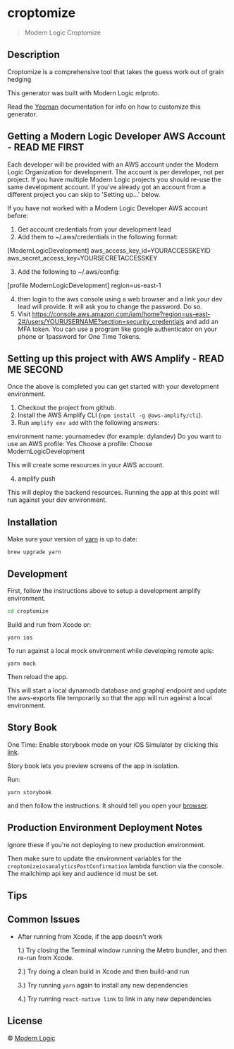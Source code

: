 # croptomize

> Modern Logic Croptomize

## Description

Croptomize is a comprehensive tool that takes the guess work out of grain hedging

This generator was built with Modern Logic mlproto.

Read the [Yeoman](http://yeoman.io) documentation for info on how to customize this generator.

## Getting a Modern Logic Developer AWS Account - READ ME FIRST

Each developer will be provided with an AWS account under the Modern Logic Organization for development. The account is per developer, not per project. If you have multiple Modern Logic projects you should re-use the same development account. If you've already got an account from a different project you can skip to 'Setting up...' below.

If you have not worked with a Modern Logic Developer AWS account before:

1. Get account credentials from your development lead
2. Add them to ~/.aws/credentials in the following format:

[ModernLogicDevelopment]
aws_access_key_id=YOURACCESSKEYID
aws_secret_access_key=YOURSECRETACCESSKEY

3. Add the following to ~/.aws/config:

[profile ModernLogicDevelopment]
region=us-east-1

4. then login to the aws console using a web browser and a link your dev lead will provide. It will ask you to change the password. Do so.
5. Visit https://console.aws.amazon.com/iam/home?region=us-east-2#/users/YOURUSERNAME?section=security_credentials and add an MFA token. You can use a program like google authenticator on your phone or 1password for One Time Tokens.

## Setting up this project with AWS Amplify - READ ME SECOND

Once the above is completed you can get started with your development environment.

1. Checkout the project from github.
2. Install the AWS Amplify CLI (`npm install -g @aws-amplify/cli`).
3. Run `amplify env add` with the following answers:

environment name: yournamedev (for example: dylandev)
Do you want to use an AWS profile: Yes
Choose a profile: Choose ModernLogicDevelopment

This will create some resources in your AWS account.

4. amplify push

This will deploy the backend resources. Running the app at this point will run against your dev environment.

## Installation

Make sure your version of [yarn](https://www.yarnpkg.com/) is up to date:

```
brew upgrade yarn

```

## Development

First, follow the instructions above to setup a development amplify environment.

```bash
cd croptomize
```

Build and run from Xcode or:

```
yarn ios
```

To run against a local mock environment while developing remote apis:

`yarn mock`

Then reload the app.

This will start a local dynamodb database and graphql endpoint and update the aws-exports file temporarily so that the app will run against a local environment.

## Story Book

One Time: Enable storybook mode on your iOS Simulator by clicking this [link](croptomize://debug?storybook=YES).

Story book lets you preview screens of the app in isolation.

Run:

```
yarn storybook
```

and then follow the instructions. It should tell you open your [browser](http://localhost:7007).

## Production Environment Deployment Notes

Ignore these if you're not deploying to new production environment.

Then make sure to update the environment variables for the `croptomizeiosanalyticsPostConfirmation` lambda function via the console. The mailchimp api key and audience id must be set.

## Tips

## Common Issues

- After running from Xcode, if the app doesn't work

  1.) Try closing the Terminal window running the Metro bundler, and then re-run from Xcode.

  2.) Try doing a clean build in Xcode and then build-and run

  3.) Try running `yarn` again to install any new dependencies

  4.) Try running `react-native link` to link in any new dependencies

## License

© [Modern Logic](http://modernlogic.io)
